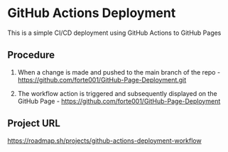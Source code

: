 # GitHub Actions Deployment

This is a simple CI/CD deployment using GitHub Actions to GitHub Pages


## Procedure

1. When a change is made and pushed to the main branch of the repo - https://github.com/forte001/GitHub-Page-Deployment.git

2. The workflow action is triggered and subsequently displayed on the GitHub Page - https://github.com/forte001/GitHub-Page-Deployment


## Project URL
https://roadmap.sh/projects/github-actions-deployment-workflow
